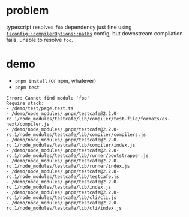 # problem

typescript resolves `foo` dependency just fine using [`tsconfig::compilerOptions::paths`](https://github.com/cdaringe/testcafe-path-resolution-typescript/blob/a7ac2555021f9e85dfb7817c38ba763cb9f52687/tsconfig.json#L10) config, but downstream compilation fails, unable to resolve `foo`.

# demo

- `pnpm install` (or npm, whatever)
- `pnpm test`

```
Error: Cannot find module 'foo'
Require stack:
- /demo/test/page.test.ts
- /demo/node_modules/.pnpm/testcafe@2.2.0-rc.1/node_modules/testcafe/lib/compiler/test-file/formats/es-next/compiler.js
- /demo/node_modules/.pnpm/testcafe@2.2.0-rc.1/node_modules/testcafe/lib/compiler/compilers.js
- /demo/node_modules/.pnpm/testcafe@2.2.0-rc.1/node_modules/testcafe/lib/compiler/index.js
- /demo/node_modules/.pnpm/testcafe@2.2.0-rc.1/node_modules/testcafe/lib/runner/bootstrapper.js
- /demo/node_modules/.pnpm/testcafe@2.2.0-rc.1/node_modules/testcafe/lib/runner/index.js
- /demo/node_modules/.pnpm/testcafe@2.2.0-rc.1/node_modules/testcafe/lib/testcafe.js
- /demo/node_modules/.pnpm/testcafe@2.2.0-rc.1/node_modules/testcafe/lib/index.js
- /demo/node_modules/.pnpm/testcafe@2.2.0-rc.1/node_modules/testcafe/lib/cli/cli.js
- /demo/node_modules/.pnpm/testcafe@2.2.0-rc.1/node_modules/testcafe/lib/cli/index.js
```
